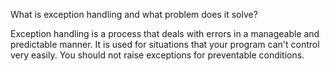 What is exception handling and what problem does it solve?

Exception handling is a process that deals with errors in
a manageable and predictable manner. It is used for situations 
that your program can't control very easily. You should not
raise exceptions for preventable conditions. 
